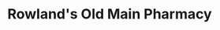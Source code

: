 ---
title: "Rowland's Old Main Pharmacy"
url: /rowland/rowlands-old-main-pharmacy/
shop: Drogerie
---